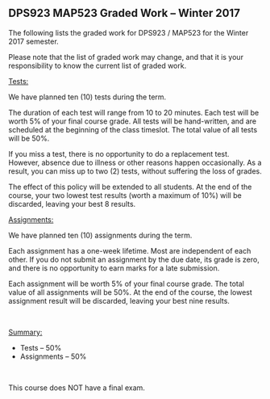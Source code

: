 <h2>DPS923 MAP523 Graded Work – Winter&nbsp;2017</h2>

The following lists the graded work for DPS923 / MAP523 for the Winter 2017 semester.

<p>Please note that the list of graded work may change, 
and that it is your responsibility to know the current list of graded work.</p>

<p><span style="text-decoration:underline;">Tests:</span></p>

<p>We have planned ten (10) tests during the term.</p>

<p>The duration of each test will range from 10 to 20 minutes. Each test will be worth 5% of your final course grade. 
All tests will be hand-written, and are scheduled at the beginning of the class timeslot. 
The total value of all tests will be 50%.</p>

<p>If you miss a test, there is no opportunity to do a replacement test. 
However, absence due to illness or other reasons happen occasionally. 
As a result, you can miss up to two (2) tests, without suffering the loss of grades.</p>

<p>The effect of this policy will be extended to all students. 
At the end of the course, your two lowest test results (worth a maximum of 10%) will be discarded, 
leaving your best 8 results.</p>

<p><span style="text-decoration:underline;">Assignments:</span></p>

<p>We have planned ten (10) assignments during the term.</p>

<p>Each assignment has a one-week lifetime. 
Most are independent of each other. 
If you do not submit an assignment by the due date, its grade is zero, 
and there is no opportunity to earn marks for a late submission.</p>

<p>Each assignment will be worth 5% of your final course grade. 
The total value of all assignments will be 50%. 
At the end of the course, the lowest assignment result will be discarded, 
leaving your best nine results.</p>

<p>&nbsp;</p>

<p><span style="text-decoration:underline;">Summary:</span></p>

<ul>
<li>Tests – 50%</li>
<li>Assignments – 50%</li>
</ul>

<p>&nbsp;</p>

<p>This course does NOT have a final exam.</p>
